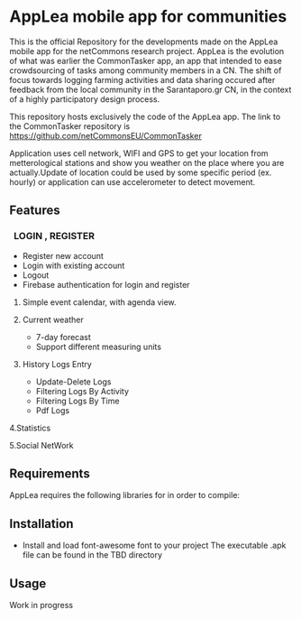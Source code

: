 # AppLea mobile app for communities

This is the official Repository for the developments made on the AppLea mobile app for the netCommons research project. 
AppLea is the evolution of what was earlier the CommonTasker app, an app that intended to ease crowdsourcing of tasks among community members in a CN. The shift of focus towards logging farming activities and data sharing occured after feedback from the local community in the Sarantaporo.gr CN, in the context of a highly participatory design process.

This repository hosts exclusively the code of the AppLea app. The link to the CommonTasker repository is https://github.com/netCommonsEU/CommonTasker

Application uses cell network, WIFI and GPS to get your location from metterological stations and show you weather on the place where you are actually.Update of location could be used by some specific period (ex. hourly) or application can use accelerometer to detect movement.

## Features

### &nbsp;  LOGIN , REGISTER

* Register new account
* Login with existing account
* Logout
* Firebase authentication for login and register

1. Simple event calendar, with agenda view.

2. Current weather
   * 7-day forecast
   * Support different measuring units 
      
3. History Logs Entry
   * Update-Delete Logs
   * Filtering Logs By Activity
   * Filtering Logs By Time
   * Pdf Logs
   
4.Statistics
  
5.Social NetWork
   

## Requirements

AppLea requires the following libraries for in order to compile:

## Installation
* Install and load font-awesome font to your project
The executable .apk file can be found in the TBD directory 

## Usage

Work in progress

